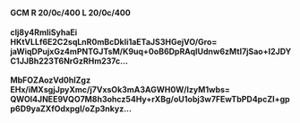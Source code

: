 #### GCM R 20/0c/400 L 20/0c/400
**clj8y4RmIiSyhaEi**<br/>**HKtVLLf6E2C2sqLnR0mBcDkIi1aETaJS3HGejVO/Gro=**<br/>**jaWiqDPujxGz4mPNTGJTsM/K9uq+0oB6DpRAqIUdnw6zMtI7jSao+I2JDYC1JJBh223T6NrGzRHm237c...**<br/><br/>
**MbFOZAozVd0hlZgz**<br/>**EHx/iMXsgjJpyXmc/j7VxsOk3mA3AGWH0W/lzyM1wbs=**<br/>**QWOl4JNEE9VQO7M8h3ohcz54Hy+rXBg/oU1obj3w7FEwTbPD4pcZI+gpp6D9yaZXfOdxpgI/oZp3nkyz...**